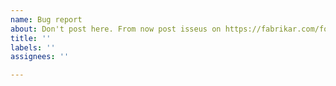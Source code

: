```yaml
---
name: Bug report
about: Don't post here. From now post isseus on https://fabrikar.com/forums/index.php?forums/bugs-issues-suggestions.107/
title: ''
labels: ''
assignees: ''

---
```



